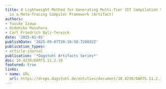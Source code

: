 ```yaml
---
title: A Lightweight Method for Generating Multi-Tier JIT Compilation Virtual Machine
  in a Meta-Tracing Compiler Framework (Artifact)
authors:
- Yusuke Izawa
- Hidehiko Masuhara
- Carl Friedrich Bolz-Tereick
date: '2025-01-01'
publishDate: '2025-09-07T20:10:50.729022Z'
publication_types:
- article-journal
publication: '*Dagstuhl Artifacts Series*'
doi: 10.4230/DARTS.11.2.16
featured: true
links:
- name: URL
  url: https://drops.dagstuhl.de/entities/document/10.4230/DARTS.11.2.16
---
```

